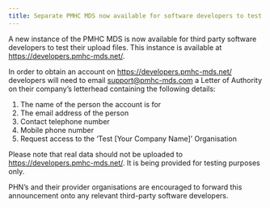 ```yaml
---
title: Separate PMHC MDS now available for software developers to test upload files - 17/2/2017
---
```


<p>A new instance of the PMHC MDS is now available for third party software developers to test their upload files. This instance is available at <a href="https://developers.pmhc-mds.net/">https://developers.pmhc-mds.net/</a>.</p>

<p>In order to obtain an account on <a href="https://developers.pmhc-mds.net/">https://developers.pmhc-mds.net/</a> developers will need to email <a href="mailto:support@pmhc-mds.com">support@pmhc-mds.com</a>  a Letter of Authority on their company’s letterhead containing the following details:</p>

<ol>
  <li>The name of the person the account is for</li>
  <li>The email address of the person</li>
  <li>Contact telephone number</li>
  <li>Mobile phone number</li>
  <li>Request access to the ‘Test [Your Company Name]’ Organisation</li>
</ol>

<p>Please note that real data should not be uploaded to <a href="https://developers.pmhc-mds.net/">https://developers.pmhc-mds.net/</a>. It is being provided for testing purposes only.</p>

<p>PHN’s and their provider organisations are encouraged to forward this announcement onto any relevant third-party software developers.</p>
